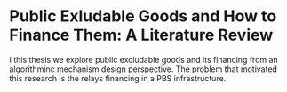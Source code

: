 # Public Exludable Goods and How to Finance Them: A Literature Review

I  this thesis we explore public excludable goods and its financing from an algorithminc mechanism design perspective.
The problem that motivated this research is the relays financing in a PBS infrastructure.
 
